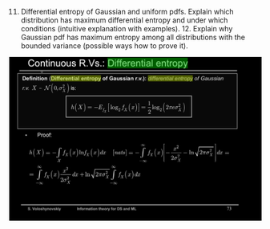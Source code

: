11. Differential entropy of Gaussian and uniform pdfs. Explain which distribution has maximum differential entropy and under which conditions (intuitive explanation with examples). 12. Explain why Gaussian pdf has maximum entropy among all distributions with the bounded variance (possible ways how to prove it).

![Differential_entropy_Gaussian](../images/Differential_entropy_Gaussian.png)
